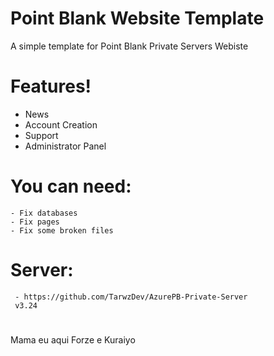 # Point Blank Website Template



A simple template for Point Blank Private Servers Webiste

# Features!

  - News
  - Account Creation
  - Support
  - Administrator Panel


# You can need:

    - Fix databases
    - Fix pages
    - Fix some broken files
    
    
 # Server:
 
     - https://github.com/TarwzDev/AzurePB-Private-Server
     v3.24
     
#
#
#
#
#
#
#
#
#

Mama eu aqui Forze e Kuraiyo

